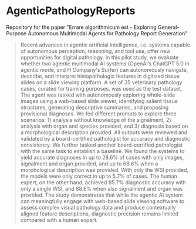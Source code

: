 # AgenticPathologyReports
Repository for the paper "Errare algorithmicum est - Exploring General-Purpose Autonomous Multimodal Agents for Pathology Report Generation"

 > Recent advances in agentic artificial intelligence, i.e. systems capable of autonomous perception, reasoning, and tool use, offer new opportunities for digital pathology. In this pilot study, we evaluate whether two agentic multimodal AI systems (OpenAI’s ChatGPT 5.0 in agentic mode, and H Company's Surfer) can autonomously navigate, describe, and interpret histopathologic features in digitized tissue slides on a slide viewing platform. A set of 35 veterinary pathology cases, curated for training purposes, was used as the test dataset. The agent was tasked with autonomously exploring whole-slide images using a web-based slide viewer, identifying salient tissue structures, generating descriptive summaries, and proposing provisional diagnoses. We fed different prompts to explore three scenarios: 1) analysis without knowledge of the signalment, 2) analysis with organ and species provided, and 3) diagnosis based on a morphological description provided. All outputs were reviewed and validated by a board-certified pathologist for accuracy and diagnostic consistency. We further tasked another board-certified pathologist with the same task to establish a baseline. We found the systems to yield accurate diagnoses in up to 28.6\% of cases with only images, signalment and organ provided, and up to 68.6\% when a morphological description was provided. With only the WSI provided, the models were only correct in up to 5.7\% of cases. The human expert, on the other hand, achieved 85.7\% diagnostic accuracy with only a single WSI, and 88.6\% when also signalment and organ was provided.
> The study demonstrates that while the agentic AI system can meaningfully engage with web-based slide viewing software to assess complex visual pathology data and produce contextually aligned feature descriptions, diagnostic precision remains limited compared with a human expert.
